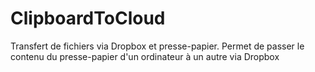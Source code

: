 # ClipboardToCloud
Transfert de fichiers via Dropbox et presse-papier.
Permet de passer le contenu du presse-papier d'un ordinateur à un autre via Dropbox
